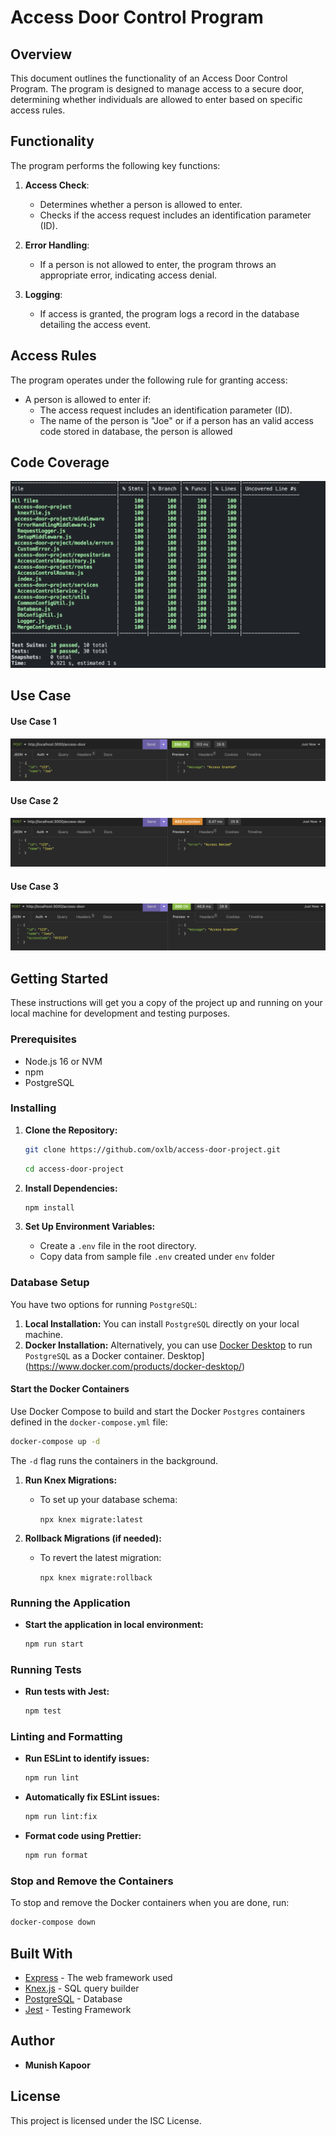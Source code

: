 # Access Door Control Program

## Overview

This document outlines the functionality of an Access Door Control Program. The program is designed to manage access to a secure door, determining whether individuals are allowed to enter based on specific access rules.

## Functionality

The program performs the following key functions:

1.  **Access Check**:

    - Determines whether a person is allowed to enter.
    - Checks if the access request includes an identification parameter (ID).

2.  **Error Handling**:

    - If a person is not allowed to enter, the program throws an appropriate error, indicating access denial.

3.  **Logging**:

    - If access is granted, the program logs a record in the database detailing the access event.

## Access Rules

The program operates under the following rule for granting access:

- A person is allowed to enter if:
  - The access request includes an identification parameter (ID).
  - The name of the person is "Joe" or if a person has an valid access code stored in database, the person is allowed

## Code Coverage

![Code Coverage](https://github.com/oxlb/access-door-project/blob/F-Stage-2/coverage-2.png)

## Use Case

#### Use Case 1

![Use Case 1](https://github.com/oxlb/access-door-project/blob/F-Stage-2/case-1.png)

#### Use Case 2

![Use Case 2](https://github.com/oxlb/access-door-project/blob/F-Stage-2/case-2.png)

#### Use Case 3
![Use Case 3](https://github.com/oxlb/access-door-project/blob/F-Stage-2/case-3.png)


## Getting Started

These instructions will get you a copy of the project up and running on your local machine for development and testing purposes.

### Prerequisites

- Node.js 16 or NVM
- npm
- PostgreSQL

### Installing

1.  **Clone the Repository:**

    ```bash
    git clone https://github.com/oxlb/access-door-project.git
    ```

    ```bash
    cd access-door-project
    ```

2.  **Install Dependencies:**

    ```bash
    npm install
    ```

3.  **Set Up Environment Variables:**

    - Create a `.env` file in the root directory.
    - Copy data from sample file `.env` created under `env` folder

### Database Setup

You have two options for running `PostgreSQL`:

1.  **Local Installation:** You can install `PostgreSQL` directly on your local machine.
2.  **Docker Installation:** Alternatively, you can use [Docker Desktop](https://www.docker.com/products/docker-desktop/) to run `PostgreSQL` as a Docker container.
    Desktop](https://www.docker.com/products/docker-desktop/)

#### Start the Docker Containers

Use Docker Compose to build and start the Docker `Postgres` containers defined in the `docker-compose.yml` file:

```bash
docker-compose up -d
```

The `-d` flag runs the containers in the background.

1.  **Run Knex Migrations:**

    - To set up your database schema:

      `npx knex migrate:latest`

2.  **Rollback Migrations (if needed):**

    - To revert the latest migration:

      `npx knex migrate:rollback`

### Running the Application

- **Start the application in local environment:**

  ```bash
  npm run start
  ```

### Running Tests

- **Run tests with Jest:**

  ```bash
  npm test
  ```

### Linting and Formatting

- **Run ESLint to identify issues:**

  ```bash
  npm run lint
  ```

- **Automatically fix ESLint issues:**

  ```bash
  npm run lint:fix
  ```

- **Format code using Prettier:**

  ```Bash
  npm run format
  ```

### Stop and Remove the Containers

To stop and remove the Docker containers when you are done, run:

```Bash
docker-compose down
```

## Built With

- [Express](https://expressjs.com/) - The web framework used
- [Knex.js](http://knexjs.org/) - SQL query builder
- [PostgreSQL](https://www.postgresql.org/) - Database
- [Jest](https://jestjs.io/) - Testing Framework

## Author

- **Munish Kapoor**

## License

This project is licensed under the ISC License.
